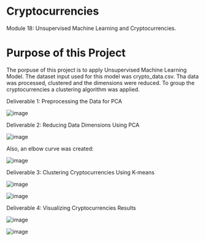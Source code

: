 # Cryptocurrencies
Module 18: Unsupervised Machine Learning and Cryptocurrencies.

# Purpose of this Project

The porpuse of this project is to apply Unsupervised Machine Learning Model. The dataset input used for this model was crypto_data.csv. Tha data was processed, clustered and the dimensions were reduced. To group the cryptocurrencies a clustering algorithm was applied.

Deliverable 1: Preprocessing the Data for PCA

![image](https://user-images.githubusercontent.com/95327338/165473928-ba168bb2-96e6-4007-9cf9-bca3e2d31eeb.png)


Deliverable 2: Reducing Data Dimensions Using PCA

![image](https://user-images.githubusercontent.com/95327338/165474085-33662733-f5bb-49a2-b919-a559f78e1669.png)

Also, an elbow curve was created:

![image](https://user-images.githubusercontent.com/95327338/165474321-e144a8c2-57cc-4f7e-88d3-ba676bdbf792.png)


Deliverable 3: Clustering Cryptocurrencies Using K-means

![image](https://user-images.githubusercontent.com/95327338/165474663-0621f60e-0b06-4ecd-bbfa-edec65aea2ef.png)

![image](https://user-images.githubusercontent.com/95327338/165474535-bb947913-4901-4596-811d-a3d463b9e312.png)


Deliverable 4: Visualizing Cryptocurrencies Results

![image](https://user-images.githubusercontent.com/95327338/165474797-716a0a8c-08fe-45d0-a1ca-56e37fc1d807.png)

![image](https://user-images.githubusercontent.com/95327338/165474962-b8cfcb44-2bbe-4cb5-af17-3c1532c3bee2.png)
